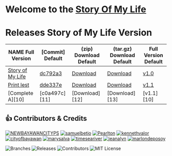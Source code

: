Welcome to the
[Story Of My Life][1]
=====================


Releases Story of My Life Version
=================================

|NAME Full Version              |[Commit] Default  |(zip) Download Default |(tar.gz) Download Default |Full Version Default         |
|-------------------------------|------------------|-----------------------|--------------------------|-----------------------------|
|[Story of My Life][2]          |[dc792a3][3]      |[Download][4]          |[Download][5]             |[v1.0][2]                    |
|[Print lest][6]                |[dde337e][7]      |[Download][8]          |[Download][9]             |[v1.1][6]                    |
|[Complete A][10]               |[c0a497c][11]     |[Download][12]         |[Download][13]            |[v1.1][10]                   |       




## :thumbsup: Contributors & Credits
[![NEWBAYAWANCITYPS][NEWBAYAWANCITYPS]][NEWBAYAWANCITYPS-url]
[![samuelbetio][samuelbetio]][samuelbetio-url]
[![Pearlton][Pearlton]][Pearlton-url]
[![kennethvalor][kennethvalor]][kennethvalor-url]
[![cityofbayawan][cityofbayawan]][cityofbayawan-url]
[![marysalva][marysalva]][marysalva-url]
[![timeseariver][timeseariver]][timeseariver-url]
[![jeanalyn][jeanalyn]][jeanalyn-url]
[![marlondeposoy][marlondeposoy]][marlondeposoy-url]







![Branches](https://github.com/samuelbetio/storyofmylife/branches)
![Releases](https://github.com/samuelbetio/storyofmylife/releases)
![Contributors](https://github.com/samuelbetio/storyofmylife/graphs/contributors)
![MIT License](https://github.com/samuelbetio/storyofmylife/blob/master/LICENSE)

[1]: https://samuelbetio.github.io/storyofmylife
[2]: https://github.com/samuelbetio/storyofmylife/commit/dc792a34140d6649c626cdef6c5e128434eee2eb
[3]: https://github.com/samuelbetio/storyofmylife/archive/v1.0.zip
[4]: https://github.com/samuelbetio/storyofmylife/archive/v1.0.tar.gz
[5]: https://github.com/samuelbetio/storyofmylife/releases/tag/v1.0
[6]: https://github.com/samuelbetio/storyofmylife/commit/dde337e0389ba96eb5cd520cc21b69bdd70fecb0
[7]: https://github.com/samuelbetio/storyofmylife/archive/v1.1.zip
[8]: https://github.com/samuelbetio/storyofmylife/archive/v1.1.tar.gz
[9]: https://github.com/samuelbetio/storyofmylife/releases/tag/v1.1

[som-image]: https://github.com/samuelbetio/storyofmylife/blob/master/assets/img/logo.png
[som-url]: https://github.com/samuelbetio/storyofmylife/releases
[samuelbetio]: https://github.com/samuelbetio.png?size=40
[samuelbetio-url]: https://github.com/samuelbetio
[NEWBAYAWANCITYPS]: https://github.com/NEWBAYAWANCITYPS.png?size=40
[NEWBAYAWANCITYPS-url]: https://github.com/NEWBAYAWANCITYPS
[Pearlton]: https://github.com/Pearlton.png?size=40
[Pearlton-url]: https://github.com/Pearlton
[kennethvalor]: https://github.com/kennethvalor.png?size=40
[kennethvalor-url]: https://github.com/kennethvalor
[cityofbayawan]: https://github.com/cityofbayawan.png?size=40
[cityofbayawan-url]: https://github.com/cityofbayawan
[marysalva]: https://github.com/marysalva.png?size=40
[marysalva-url]: https://github.com/marysalva
[timeseariver]: https://github.com/timeseariver.png?size=40
[timeseariver-url]: https://github.com/timeseariver
[jeanalyn]: https://github.com/jeanalyn.png?size=40
[jeanalyn-url]: https://github.com/jeanalyn
[marlondeposoy]: https://github.com/marlondeposoy.png?size=40
[marlondeposoy-url]: https://github.com/marlondeposoy
[Commits]: https://github.com/samuelbetio/storyofmylife/commits/master
